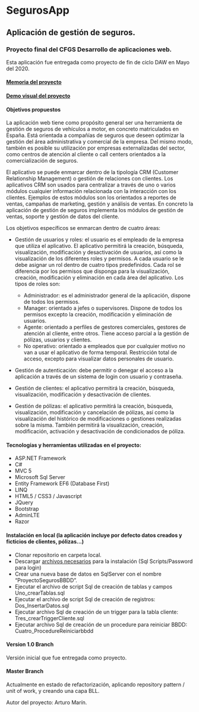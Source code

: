 # SegurosApp
## Aplicación de gestión de seguros.
### Proyecto final del CFGS Desarrollo de aplicaciones web.
Esta aplicación fue entregada como proyecto de fin de ciclo DAW en Mayo del 2020.
#### [Memoria del proyecto](https://drive.google.com/file/d/1_mEQaHkbmbSmGsHJDzOBCI4Yj162a0uV/view?usp=sharing)
#### [Demo visual del proyecto](https://drive.google.com/file/d/1rc4POrd8vz5r5pg_6xSaaKIkXrI846v6/view?usp=sharing)
#### Objetivos propuestos
La aplicación web tiene como propósito general ser una herramienta de gestión de seguros de vehículos a motor, en concreto matriculados en España. Está orientada a compañías de seguros que deseen optimizar la gestión del área administrativa y comercial de la empresa. Del mismo modo, también es posible su utilización por empresas externalizadas del sector, como centros de atención al cliente o call centers orientados a la comercialización de seguros. 

El aplicativo se puede enmarcar dentro de la tipología CRM (Customer Relationship Management) o gestión de relaciones con clientes. Los aplicativos CRM son usados para centralizar a través de uno o varios módulos cualquier información relacionada con la interacción con los clientes. Ejemplos de estos módulos son los orientados a reportes de ventas, campañas de marketing, gestión y análisis de ventas. En concreto la aplicación de gestión de seguros implementa los módulos de gestión de ventas,  soporte y gestión de datos del cliente. 

Los objetivos específicos se enmarcan dentro de cuatro áreas: 
- Gestión de usuarios y roles: el usuario es el empleado de la empresa que utiliza el aplicativo. El aplicativo permitirá la creación, búsqueda, visualización, modificación y desactivación de usuarios, así como la visualización de los diferentes roles y permisos. A cada usuario se le debe asignar un rol dentro de cuatro tipos predefinidos. Cada rol se diferencia por los permisos que disponga para la visualización, creación, modificación y eliminación en cada área del aplicativo. Los tipos de roles son:
  - Administrador: es el administrador general de la aplicación, dispone de todos los permisos. 
  - Manager: orientado a jefes o supervisores. Dispone de todos los permisos excepto la creación, modificación y eliminación de usuarios.
  - Agente: orientado a perfiles de gestores comerciales, gestores de atención al cliente, entre otros. Tiene acceso parcial a la gestión de pólizas, usuarios y clientes.
  - No operativo: orientado a empleados que por cualquier motivo no van a usar el aplicativo de forma temporal. Restricción total de acceso, excepto para visualizar datos personales de usuario.
  
- Gestión de autenticación: debe permitir o denegar el acceso a la aplicación a través de un sistema de login con usuario y contraseña.

- Gestión de clientes: el aplicativo permitirá la creación, búsqueda, visualización, modificación y desactivación de clientes.

- Gestión de pólizas: el aplicativo permitirá la creación, búsqueda, visualización, modificación y cancelación de pólizas, así como la visualización del histórico de modificaciones o gestiones realizadas sobre la misma. También permitirá la visualización, creación, modificación, activación y desactivación de condicionados de póliza.


#### Tecnologías y herramientas utilizadas en el proyecto:
- ASP.NET Framework 
- C#
- MVC 5
- Microsoft Sql Server
- Entity Framework EF6 (Database First)
- LINQ
- HTML5 / CSS3 / Javascript
- JQuery
- Bootstrap
- AdminLTE
- Razor

#### Instalación en local (la aplicación incluye por defecto datos creados y ficticios de clientes, pólizas...)
- Clonar repositorio en carpeta local.
- Descargar [archivos necesarios](https://drive.google.com/file/d/1t7EIjG3ugKPfNrSu_T8jkx-O83QKwl9K/view?usp=sharing) para la instalación (Sql Scripts/Password para login)
- Crear una nueva base de datos en SqlServer con el nombre “ProyectoSegurosBBDD”.
- Ejecutar el archivo de script Sql de creación de tablas y campos Uno_crearTablas.sql
- Ejecutar el archivo de script Sql de creación de registros: Dos_InsertarDatos.sql
- Ejecutar archivo Sql de creación de un trigger para la tabla cliente: Tres_crearTriggerCliente.sql
- Ejecutar archivo Sql de creación de un procedure para reiniciar BBDD: Cuatro_ProcedureReiniciarbbdd




#### Version 1.0 Branch 
Versión inicial que fue entregada como proyecto.
#### Master Branch 
Actualmente en estado de refactorización, aplicando repository pattern / unit of work, y creando una capa BLL.



Autor del proyecto: Arturo Marín.


